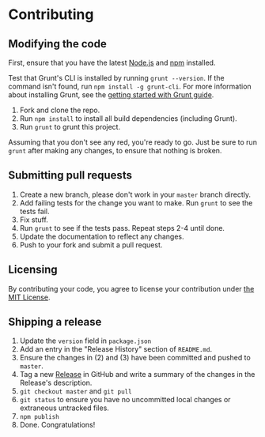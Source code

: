 # Contributing

## Modifying the code
First, ensure that you have the latest [Node.js](http://nodejs.org/) and [npm](http://npmjs.org/) installed.

Test that Grunt's CLI is installed by running `grunt --version`.  If the command isn't found, run `npm install -g grunt-cli`.  For more information about installing Grunt, see the [getting started with Grunt guide](http://gruntjs.com/getting-started).

1. Fork and clone the repo.
2. Run `npm install` to install all build dependencies (including Grunt).
3. Run `grunt` to grunt this project.

Assuming that you don't see any red, you're ready to go. Just be sure to run `grunt` after making any changes, to ensure that nothing is broken.

## Submitting pull requests

1. Create a new branch, please don't work in your `master` branch directly.
2. Add failing tests for the change you want to make. Run `grunt` to see the tests fail.
3. Fix stuff.
4. Run `grunt` to see if the tests pass. Repeat steps 2-4 until done.
5. Update the documentation to reflect any changes.
6. Push to your fork and submit a pull request.

## Licensing
By contributing your code, you agree to license your contribution under [the MIT License](https://github.com/twbs/grunt-bootlint/blob/master/LICENSE).

## Shipping a release
1. Update the `version` field in `package.json`
2. Add an entry in the "Release History" section of `README.md`.
3. Ensure the changes in (2) and (3) have been committed and pushed to `master`.
4. Tag a new [Release](https://github.com/twbs/grunt-bootlint/releases) in GitHub and write a summary of the changes in the Release's description.
5. `git checkout master` and `git pull`
6. `git status` to ensure you have no uncommitted local changes or extraneous untracked files.
7. `npm publish`
8. Done. Congratulations!
